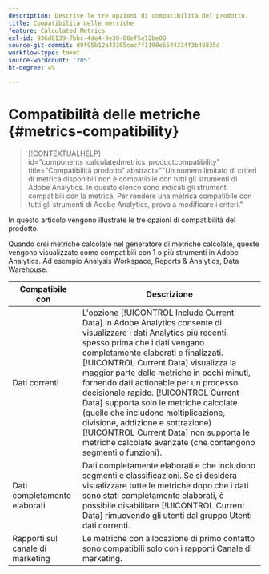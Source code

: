 ```yaml
---
description: Descrive le tre opzioni di compatibilità del prodotto.
title: Compatibilità delle metriche
feature: Calculated Metrics
exl-id: 936d8139-7bbc-4de4-9e30-60ef5e12be08
source-git-commit: d9f95b12a43305cecff1190e6544334f3b48835d
workflow-type: tm+mt
source-wordcount: '205'
ht-degree: 4%

---
```


# Compatibilità delle metriche {#metrics-compatibility}

>[!CONTEXTUALHELP]
>id="components_calculatedmetrics_productcompatibility"
>title="Compatibilità prodotto"
>abstract="&quot;Un numero limitato di criteri di metrica disponibili non è compatibile con tutti gli strumenti di Adobe Analytics. In questo elenco sono indicati gli strumenti compatibili con la metrica. Per rendere una metrica compatibile con tutti gli strumenti di Adobe Analytics, prova a modificare i criteri."

In questo articolo vengono illustrate le tre opzioni di compatibilità del prodotto.

Quando crei metriche calcolate nel generatore di metriche calcolate, queste vengono visualizzate come compatibili con 1 o più strumenti in Adobe Analytics. Ad esempio Analysis Workspace, Reports &amp; Analytics, Data Warehouse.


| Compatibile con | Descrizione |
| --- | --- |
| Dati correnti | L&#39;opzione [!UICONTROL Include Current Data] in Adobe Analytics consente di visualizzare i dati Analytics più recenti, spesso prima che i dati vengano completamente elaborati e finalizzati. [!UICONTROL Current Data] visualizza la maggior parte delle metriche in pochi minuti, fornendo dati actionable per un processo decisionale rapido. [!UICONTROL Current Data] supporta solo le metriche calcolate (quelle che includono moltiplicazione, divisione, addizione e sottrazione) [!UICONTROL Current Data] non supporta le metriche calcolate avanzate (che contengono segmenti o funzioni). |
| Dati completamente elaborati | Dati completamente elaborati e che includono segmenti e classificazioni. Se si desidera visualizzare tutte le metriche dopo che i dati sono stati completamente elaborati, è possibile disabilitare [!UICONTROL Current Data] rimuovendo gli utenti dal gruppo Utenti dati correnti. |
| Rapporti sul canale di marketing | Le metriche con allocazione di primo contatto sono compatibili solo con i rapporti Canale di marketing. |
